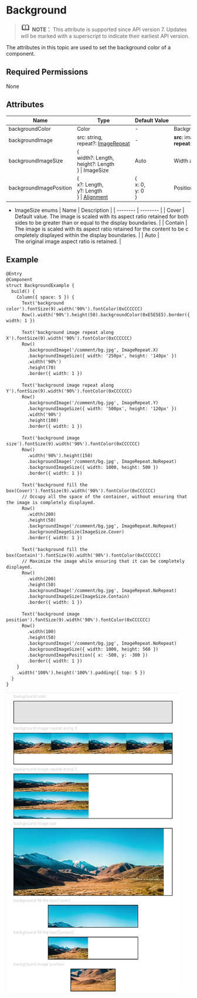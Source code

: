 # Background


> ![icon-note.gif](public_sys-resources/icon-note.gif) **NOTE：**
> This attribute is supported since API version 7. Updates will be marked with a superscript to indicate their earliest API version.


The attributes in this topic are used to set the background color of a component.


## Required Permissions

None


## Attributes


| Name | Type | Default&nbsp;Value | Description |
| -------- | -------- | -------- | -------- |
| backgroundColor | Color | - | Background&nbsp;color&nbsp;of&nbsp;a&nbsp;component. |
| backgroundImage | src:&nbsp;string,<br/>repeat?:&nbsp;[ImageRepeat](ts-appendix-enums.md#imagerepeat-enums) | - | **src**:&nbsp;image&nbsp;address,&nbsp;which&nbsp;can&nbsp;be&nbsp;the&nbsp;address&nbsp;of&nbsp;an&nbsp;Internet&nbsp;or&nbsp;a&nbsp;local&nbsp;image.&nbsp;(SVG&nbsp;images&nbsp;are&nbsp;not&nbsp;supported.)<br/>**repeat**:&nbsp;whether&nbsp;the&nbsp;background&nbsp;image&nbsp;is&nbsp;repeatedly&nbsp;used.&nbsp;By&nbsp;default,&nbsp;the&nbsp;background&nbsp;image&nbsp;is&nbsp;not&nbsp;repeatedly&nbsp;used. |
| backgroundImageSize | {<br/>width?:&nbsp;Length,<br/>height?:&nbsp;Length<br/>}&nbsp;\|&nbsp;ImageSize | Auto | Width&nbsp;and&nbsp;height&nbsp;of&nbsp;the&nbsp;background&nbsp;image.&nbsp;When&nbsp;the&nbsp;input&nbsp;is&nbsp;a&nbsp;**{width:&nbsp;Length,&nbsp;height:&nbsp;Length}**&nbsp;object,&nbsp;if&nbsp;only&nbsp;one&nbsp;attribute&nbsp;is&nbsp;set,&nbsp;the&nbsp;other&nbsp;attribute&nbsp;is&nbsp;the&nbsp;set&nbsp;value&nbsp;multiplied&nbsp;by&nbsp;the&nbsp;original&nbsp;aspect&nbsp;ratio&nbsp;of&nbsp;the&nbsp;image.&nbsp;By&nbsp;default,&nbsp;the&nbsp;original&nbsp;image&nbsp;aspect&nbsp;ratio&nbsp;remains&nbsp;unchanged. |
| backgroundImagePosition | {<br/>x?:&nbsp;Length,<br/>y?:&nbsp;Length<br/>}&nbsp;\|&nbsp;[Alignment](ts-appendix-enums.md#alignment-enums) | {<br/>x:&nbsp;0,<br/>y:&nbsp;0<br/>} | Position&nbsp;of&nbsp;the&nbsp;background&nbsp;image&nbsp;in&nbsp;the&nbsp;component. |


- ImageSize enums
    | Name | Description | 
  | -------- | -------- |
  | Cover | Default&nbsp;value.&nbsp;The&nbsp;image&nbsp;is&nbsp;scaled&nbsp;with&nbsp;its&nbsp;aspect&nbsp;ratio&nbsp;retained&nbsp;for&nbsp;both&nbsp;sides&nbsp;to&nbsp;be&nbsp;greater&nbsp;than&nbsp;or&nbsp;equal&nbsp;to&nbsp;the&nbsp;display&nbsp;boundaries. | 
  | Contain | The&nbsp;image&nbsp;is&nbsp;scaled&nbsp;with&nbsp;its&nbsp;aspect&nbsp;ratio&nbsp;retained&nbsp;for&nbsp;the&nbsp;content&nbsp;to&nbsp;be&nbsp;completely&nbsp;displayed&nbsp;within&nbsp;the&nbsp;display&nbsp;boundaries. | 
  | Auto | The&nbsp;original&nbsp;image&nbsp;aspect&nbsp;ratio&nbsp;is&nbsp;retained. | 


## Example


```
@Entry
@Component
struct BackgroundExample {
  build() {
    Column({ space: 5 }) {
      Text('background color').fontSize(9).width('90%').fontColor(0xCCCCCC)
      Row().width('90%').height(50).backgroundColor(0xE5E5E5).border({ width: 1 })

      Text('background image repeat along X').fontSize(9).width('90%').fontColor(0xCCCCCC)
      Row()
        .backgroundImage('/comment/bg.jpg', ImageRepeat.X)
        .backgroundImageSize({ width: '250px', height: '140px' })
        .width('90%')
        .height(70)
        .border({ width: 1 })

      Text('background image repeat along Y').fontSize(9).width('90%').fontColor(0xCCCCCC)
      Row()
        .backgroundImage('/comment/bg.jpg', ImageRepeat.Y)
        .backgroundImageSize({ width: '500px', height: '120px' })
        .width('90%')
        .height(100)
        .border({ width: 1 })

      Text('background image size').fontSize(9).width('90%').fontColor(0xCCCCCC)
      Row()
        .width('90%').height(150)
        .backgroundImage('/comment/bg.jpg', ImageRepeat.NoRepeat)
        .backgroundImageSize({ width: 1000, height: 500 })
        .border({ width: 1 })

      Text('background fill the box(Cover)').fontSize(9).width('90%').fontColor(0xCCCCCC)
      // Occupy all the space of the container, without ensuring that the image is completely displayed.
      Row()
        .width(200)
        .height(50)
        .backgroundImage('/comment/bg.jpg', ImageRepeat.NoRepeat)
        .backgroundImageSize(ImageSize.Cover)
        .border({ width: 1 })

      Text('background fill the box(Contain)').fontSize(9).width('90%').fontColor(0xCCCCCC)
      // Maximize the image while ensuring that it can be completely displayed.
      Row()
        .width(200)
        .height(50)
        .backgroundImage('/comment/bg.jpg', ImageRepeat.NoRepeat)
        .backgroundImageSize(ImageSize.Contain)
        .border({ width: 1 })

      Text('background image position').fontSize(9).width('90%').fontColor(0xCCCCCC)
      Row()
        .width(100)
        .height(50)
        .backgroundImage('/comment/bg.jpg', ImageRepeat.NoRepeat)
        .backgroundImageSize({ width: 1000, height: 560 })
        .backgroundImagePosition({ x: -500, y: -300 })
        .border({ width: 1 })
    }
    .width('100%').height('100%').padding({ top: 5 })
  }
}
```

![en-us_image_0000001211898502](figures/en-us_image_0000001211898502.png)
